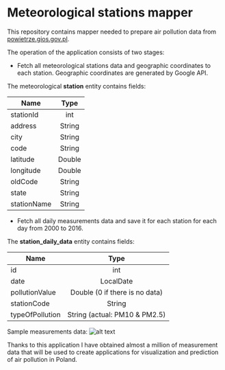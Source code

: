 # Meteorological stations mapper

This repository contains mapper needed to prepare air pollution data from [powietrze.gios.gov.pl](http://powietrze.gios.gov.pl).

The operation of the application consists of two stages: 

* Fetch all meteorological stations data and geographic coordinates to each station. Geographic coordinates are generated by Google API.

The meteorological **station** entity contains fields: 


| Name        | Type           |
| ------------- |:-------------:|
| stationId     | int | 
| address      | String      | 
| city | String      |  
| code | String      |  
| latitude | Double      |  
| longitude | Double      |  
| oldCode | String      |  
| state | String      |  
| stationName | String      |  


* Fetch all daily measurements data and save it for each station for each day from 2000 to 2016.

The **station_daily_data** entity contains fields: 

| Name        | Type           |
| ------------- |:-------------:|
| id     | int | 
| date      | LocalDate      | 
| pollutionValue | Double (0 if there is no data)      |  
| stationCode | String      |  
| typeOfPollution | String (actual: PM10 & PM2.5)      |  

Sample measurements data: 
![alt text](https://preview.ibb.co/jQANC8/Przechwytywanie.png )

Thanks to this application I have obtained almost a million of measurement data that will be used to create applications for visualization and prediction of air pollution in Poland. 


